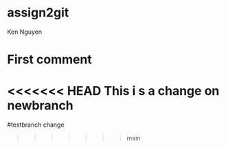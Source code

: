 # assign2git
Ken Nguyen

# First comment

<<<<<<< HEAD
This i s a change on newbranch
=======
#testbranch change
>>>>>>> main
